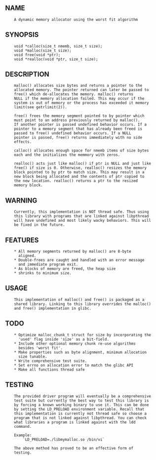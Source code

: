 NAME
----
		A dynamic memory allocator using the worst fit algorithm

SYNOPSIS
--------
		void *calloc(size_t nmemb, size_t size);
		void *malloc(size_t size);
		void free(void *ptr);
		void *realloc(void *ptr, size_t size);

DESCRIPTION
-----------
		malloc() allocates size bytes and returns a pointer to the
		allocated memory. The pointer returned can later be passed to
		free() which de-allocates the memory. malloc() returns
		NULL if the memory allocation failed. This may occur if the
		system is out of memory or the process has exceeded it memory
		limit(see getrlimit(2)).

		free() frees the memory segment pointed to by pointer which
		must point to an address previously returned by malloc().
		If another pointer is passed undefined behavior occurs. If a
		pointer to a memory segment that has already been freed is
		passed to free() undefined behavior occurs. If a NULL
		pointer is passed, free() returns immediately with no side
		effects.
		
		calloc() allocates enough space for nmemb items of size bytes
		each and the initializes the memmory with zeros.

		realloc() acts just like malloc() if ptr is NULL and just like
		free() if size is 0. Otherwise, realloc() resizes the memory
		block pointed to by ptr to match size. This may result in a
		new block being allocated and the contents of ptr copied to
		the new location. realloc() returns a ptr to the resized
		memory block. 

WARNING
-------
		Currently, this implementation is NOT thread safe. Thus using
		this library with programs that are linked against libpthread
		will have undefined and most likely wacky behaviors. This will
		be fixed in the future.

FEATURES
--------
		* All memory segments returned by malloc() are 8-byte
		  aligned.
		* Double-frees are caught and handled with an error message
		  and immediate program exit.  
		* As blocks of memory are freed, the heap size
		* shrinks to minimum size.

USAGE
-----
		This implementation of malloc() and free() is packaged as a
		shared library. Linking to this library overrides the malloc()
		and free() implementation in glibc.

TODO
----
		* Optimize malloc_chunk_t struct for size by incorporating the
		  'used' flag inside 'size' as a bit-field.  
		* Include other optional memory chunk re-use algorithms
		  besides 'worst fit'. 
		* Make properties such as byte alignment, minimum allocation
		  size tunable.
		* Write comprehensive test suite.
		* Set errno on allocation error to match the glibc API
		* Make all functions thread safe

TESTING
-------
		The provided driver program will eventually be a comprehensive
		test suite but currently the best way to test this library is
		by forcing a known working binary to use it. This can be done
		by setting the LD_PRELOAD environment variable. Recall that
		this implementation is currently not thread safe so choose a
		program that is not linked against libpthread. You can check
		what libraries a program is linked against with the ldd
		command.
		
		Example:
			`LD_PRELOAD=./libmymalloc.so /bin/vi`

		The above method has proved to be an effective form of
		testing.
